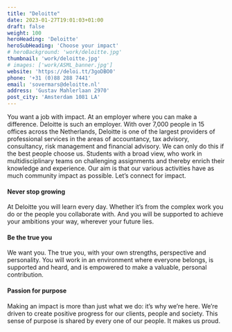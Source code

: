 ```yaml
---
title: "Deloitte"
date: 2023-01-27T19:01:03+01:00
draft: false
weight: 100
heroHeading: 'Deloitte'
heroSubHeading: 'Choose your impact'
# heroBackground: 'work/deloitte.jpg'
thumbnail: 'work/deloitte.jpg'
# images: ['work/ASML_banner.jpg']
website: 'https://deloi.tt/3goDBO0'
phone: '+31 (0)88 288 7441'
email: 'sovermars@deloitte.nl'
address: 'Gustav Mahlerlaan 2970'
post_city: 'Amsterdam 1081 LA'
---
```


You want a job with impact. At an employer where you can make a difference. Deloitte is such an employer. With over 7,000 people in 15 offices across the Netherlands, Deloitte is one of the largest providers of professional services in the areas of accountancy, tax advisory, consultancy, risk management and financial advisory. We can only do this if the best people choose us. Students with a broad view, who work in multidisciplinary teams on challenging assignments and thereby enrich their knowledge and experience. Our aim is that our various activities have as much community impact as possible. Let’s connect for impact.

#### Never stop growing
At Deloitte you will learn every day. Whether it’s from the complex work you do or the people you collaborate with. And you will be supported to achieve your ambitions your way, wherever your future lies.

#### Be the true you
We want you. The true you, with your own strengths, perspective and personality. You will work in an environment where everyone belongs, is supported and heard, and is empowered to make a valuable, personal contribution.

#### Passion for purpose
Making an impact is more than just what we do: it’s why we’re here. We’re driven to create positive progress for our clients, people and society. This sense of purpose is shared by every one of our people. It makes us proud.
